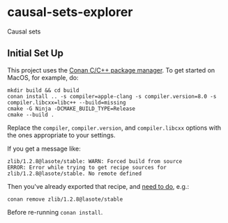 # causal-sets-explorer
Causal sets

## Initial Set Up
This project uses the [Conan C/C++ package manager][1]. To get started on MacOS,
for example, do:

~~~
mkdir build && cd build
conan install .. -s compiler=apple-clang -s compiler.version=8.0 -s compiler.libcxx=libc++ --build=missing
cmake -G Ninja -DCMAKE_BUILD_TYPE=Release
cmake --build .
~~~

Replace the `compiler`, `compiler.version`, and `compiler.libcxx` options with
the ones appropriate to your settings.

If you get a message like:

~~~
zlib/1.2.8@lasote/stable: WARN: Forced build from source
ERROR: Error while trying to get recipe sources for zlib/1.2.8@lasote/stable. No remote defined
~~~

Then you've already exported that recipe, and [need to do][2], e.g.:

~~~
conan remove zlib/1.2.8@lasote/stable
~~~

Before re-running `conan install`.

[1]: https://www.conan.io
[2]: https://github.com/conan-io/conan/issues/1067#issuecomment-284219916